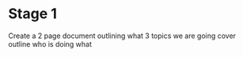 # Stage 1

Create a 2 page document outlining what 3 topics we are going cover
outline who is doing what

